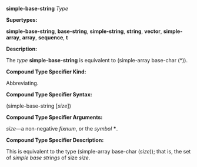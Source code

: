 **simple-base-string** *Type* 



**Supertypes:** 



**simple-base-string**, **base-string**, **simple-string**, **string**, **vector**, **simple-array**, **array**, **sequence**, **t** 



**Description:** 



The *type* **simple-base-string** is equivalent to (simple-array base-char (\*)). 



**Compound Type Specifier Kind:** 



Abbreviating. 



**Compound Type Specifier Syntax:** 



(simple-base-string [*size*]) 



**Compound Type Specifier Arguments:** 



*size*—a non-negative *fixnum*, or the *symbol* **\***. 



**Compound Type Specifier Description:** 



This is equivalent to the type (simple-array base-char (*size*)); that is, the set of *simple base strings* of size *size*. 




